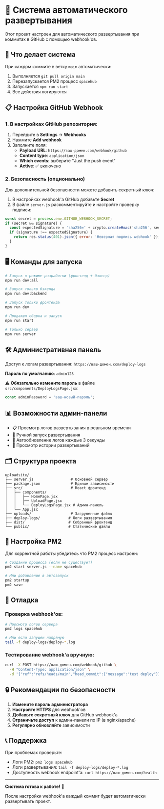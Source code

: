 # 🚀 Система автоматического развертывания

Этот проект настроен для автоматического развертывания при коммитах в GitHub с помощью webhook'ов.

## 🎯 Что делает система

При каждом коммите в ветку `main` автоматически:
1. Выполняется `git pull origin main`
2. Перезапускается PM2 процесс `spacehub`
3. Запускается `npm run start`
4. Все действия логируются

## 📋 Настройка GitHub Webhook

### 1. В настройках GitHub репозитория:

1. Перейдите в **Settings** → **Webhooks**
2. Нажмите **Add webhook**
3. Заполните поля:
   - **Payload URL**: `https://ваш-домен.com/webhook/github`
   - **Content type**: `application/json`
   - **Which events**: выберите "Just the push event"
   - **Active**: ✅ включено

### 2. Безопасность (опционально)

Для дополнительной безопасности можете добавить секретный ключ:

1. В настройках webhook'а GitHub добавьте **Secret**
2. В файле `server.js` раскомментируйте и настройте проверку подписи:

```javascript
const secret = process.env.GITHUB_WEBHOOK_SECRET;
if (secret && signature) {
  const expectedSignature = 'sha256=' + crypto.createHmac('sha256', secret).update(payload).digest('hex');
  if (signature !== expectedSignature) {
    return res.status(401).json({ error: 'Неверная подпись webhook' });
  }
}
```

## 🖥️ Команды для запуска

```bash
# Запуск в режиме разработки (фронтенд + бэкенд)
npm run dev:all

# Запуск только бэкенда
npm run dev:backend

# Запуск только фронтенда
npm run dev

# Продакшн сборка и запуск
npm run start

# Только сервер
npm run server
```

## 🛠️ Административная панель

Доступ к логам развертывания: `https://ваш-домен.com/deploy-logs`

**Пароль по умолчанию**: `admin123`

⚠️ **Обязательно измените пароль** в файле `src/components/DeployLogsPage.jsx`:

```javascript
const adminPassword = 'ваш-новый-пароль';
```

## 📊 Возможности админ-панели

- 📋 Просмотр логов развертывания в реальном времени
- 🚀 Ручной запуск развертывания
- 🔄 Автообновление логов каждые 3 секунды
- 📁 Просмотр истории развертываний

## 🗂️ Структура проекта

```
uploadsite/
├── server.js                 # Основной сервер
├── package.json              # Единые зависимости
├── src/                      # React фронтенд
│   ├── components/
│   │   ├── HomePage.jsx
│   │   ├── UploadPage.jsx
│   │   └── DeployLogsPage.jsx # Админ-панель
│   └── App.jsx
├── uploads/                  # Загруженные файлы
├── deploy-logs/             # Логи развертывания
├── dist/                    # Собранный фронтенд
└── public/                  # Статические файлы
```

## 🔧 Настройка PM2

Для корректной работы убедитесь что PM2 процесс настроен:

```bash
# Создание процесса (если не существует)
pm2 start server.js --name spacehub

# Или добавление в автозапуск
pm2 startup
pm2 save
```

## 🐛 Отладка

### Проверка webhook'ов:
```bash
# Просмотр логов сервера
pm2 logs spacehub

# Или если запущен напрямую
tail -f deploy-logs/deploy-*.log
```

### Тестирование webhook'а вручную:
```bash
curl -X POST https://ваш-домен.com/webhook/github \
  -H "Content-Type: application/json" \
  -d '{"ref":"refs/heads/main","head_commit":{"message":"test deploy"}}'
```

## 🔒 Рекомендации по безопасности

1. **Измените пароль администратора**
2. **Настройте HTTPS** для webhook'ов
3. **Добавьте секретный ключ** для GitHub webhook'а
4. **Ограничьте доступ** к админ-панели по IP (в nginx/apache)
5. **Регулярно обновляйте** зависимости

## 📞 Поддержка

При проблемах проверьте:
- Логи PM2: `pm2 logs spacehub`
- Логи развертывания: `tail -f deploy-logs/deploy-*.log`
- Доступность webhook endpoint'а: `curl https://ваш-домен.com/health`

---

**Система готова к работе!** 🎉

После настройки webhook'а каждый коммит будет автоматически развертывать проект. 